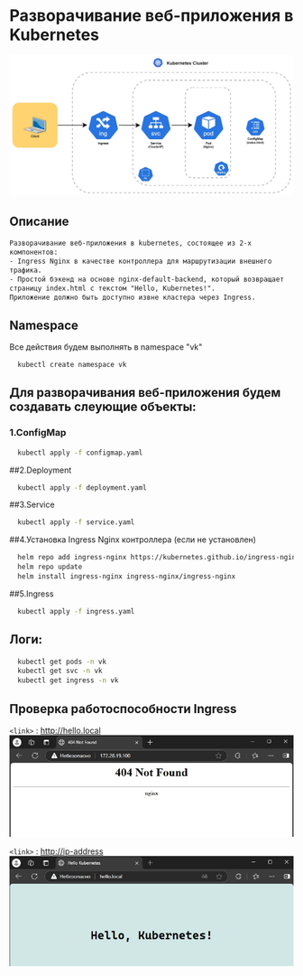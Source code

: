 # Разворачивание веб-приложения в Kubernetes
![Schema](images/vk_tech.jpg)

## Описание
```text
Разворачивание веб-приложения в kubernetes, состоящее из 2-х компонентов:
- Ingress Nginx в качестве контроллера для маршрутизации внешнего трафика.
- Простой бэкенд на основе nginx-default-backend, который возвращает страницу index.html с текстом "Hello, Kubernetes!".
Приложение должно быть доступно извне кластера через Ingress.
```

## Namespace
Все действия будем выполнять в namespace "vk"
```bash
  kubectl create namespace vk
```

## Для разворачивания веб-приложения будем создавать слеующие объекты:
### 1.ConfigMap
```bash
  kubectl apply -f configmap.yaml
```
##2.Deployment
```bash
  kubectl apply -f deployment.yaml
```
##3.Service
```bash
  kubectl apply -f service.yaml
```
##4.Установка Ingress Nginx контроллера (если не установлен)
```bash
  helm repo add ingress-nginx https://kubernetes.github.io/ingress-nginx
  helm repo update
  helm install ingress-nginx ingress-nginx/ingress-nginx
```
##5.Ingress
```bash
  kubectl apply -f ingress.yaml
```

## Логи:
```bash
  kubectl get pods -n vk
  kubectl get svc -n vk
  kubectl get ingress -n vk
```

## Проверка работоспособности Ingress
`<link>` : <http://hello.local>
![Ingress](images/web01.jpg)

`<link>` : <http://ip-address>
![Ingress](images/web02.jpg)

